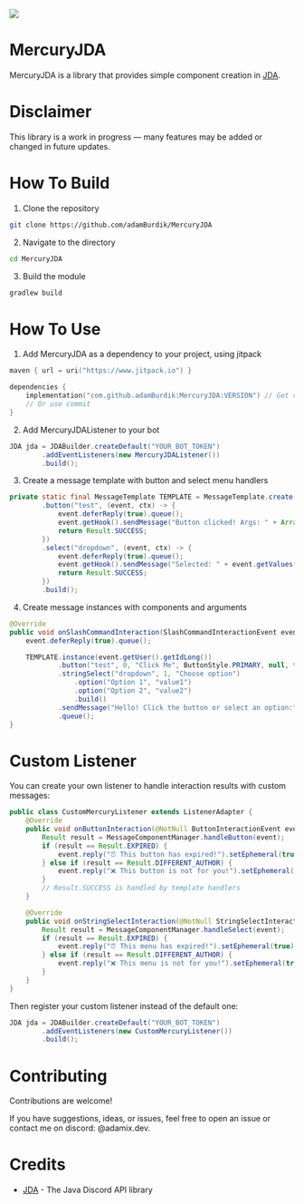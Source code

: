 [![](https://www.jitpack.io/v/adamBurdik/MercuryJDA.svg)](https://www.jitpack.io/#adamBurdik/MercuryJDA)

# MercuryJDA
MercuryJDA is a library that provides simple component creation in [JDA](https://github.com/discord-jda/JDA).

# Disclaimer
This library is a work in progress — many features may be added or changed in future updates.

# How To Build
1. Clone the repository
```bash
git clone https://github.com/adamBurdik/MercuryJDA
```
2. Navigate to the directory
```bash
cd MercuryJDA
```
3. Build the module
```bash
gradlew build
```

# How To Use
1. Add MercuryJDA as a dependency to your project, using jitpack
```kotlin
maven { url = uri("https://www.jitpack.io") }

dependencies {
    implementation("com.github.adamBurdik:MercuryJDA:VERSION") // Get version from https://github.com/AdamBurdik/MercuryJDA/releases
    // Or use commit
}
```
2. Add MercuryJDAListener to your bot
```java
JDA jda = JDABuilder.createDefault("YOUR_BOT_TOKEN")
        .addEventListeners(new MercuryJDAListener())
        .build();
```
3. Create a message template with button and select menu handlers
```java
private static final MessageTemplate TEMPLATE = MessageTemplate.create()
        .button("test", (event, ctx) -> {
            event.deferReply(true).queue();
            event.getHook().sendMessage("Button clicked! Args: " + Arrays.toString(ctx.args())).queue();
            return Result.SUCCESS;
        })
        .select("dropdown", (event, ctx) -> {
            event.deferReply(true).queue();
            event.getHook().sendMessage("Selected: " + event.getValues().get(0)).queue();
            return Result.SUCCESS;
        })
        .build();
```
4. Create message instances with components and arguments
```java
@Override
public void onSlashCommandInteraction(SlashCommandInteractionEvent event) {
    event.deferReply(true).queue();

    TEMPLATE.instance(event.getUser().getIdLong())
            .button("test", 0, "Click Me", ButtonStyle.PRIMARY, null, false, true, "arg1", "arg2")
            .stringSelect("dropdown", 1, "Choose option")
                .option("Option 1", "value1")
                .option("Option 2", "value2")
                .build()
            .sendMessage("Hello! Click the button or select an option:", event.getHook())
            .queue();
}
```

# Custom Listener
You can create your own listener to handle interaction results with custom messages:

```java
public class CustomMercuryListener extends ListenerAdapter {
    @Override
    public void onButtonInteraction(@NotNull ButtonInteractionEvent event) {
        Result result = MessageComponentManager.handleButton(event);
        if (result == Result.EXPIRED) {
            event.reply("⏰ This button has expired!").setEphemeral(true).queue();
        } else if (result == Result.DIFFERENT_AUTHOR) {
            event.reply("❌ This button is not for you!").setEphemeral(true).queue();
        }
        // Result.SUCCESS is handled by template handlers
    }

    @Override
    public void onStringSelectInteraction(@NotNull StringSelectInteractionEvent event) {
        Result result = MessageComponentManager.handleSelect(event);
        if (result == Result.EXPIRED) {
            event.reply("⏰ This menu has expired!").setEphemeral(true).queue();
        } else if (result == Result.DIFFERENT_AUTHOR) {
            event.reply("❌ This menu is not for you!").setEphemeral(true).queue();
        }
    }
}
```

Then register your custom listener instead of the default one:
```java
JDA jda = JDABuilder.createDefault("YOUR_BOT_TOKEN")
        .addEventListeners(new CustomMercuryListener())
        .build();
```

# Contributing
Contributions are welcome!

If you have suggestions, ideas, or issues, feel free to open an issue or contact me on discord: @adamix.dev.

# Credits
- [JDA](https://github.com/discord-jda/JDA) - The Java Discord API library

